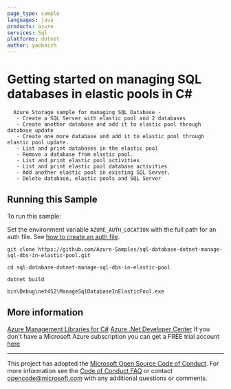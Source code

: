 ```yaml
---
page_type: sample
languages: java
products: azure
services: Sql
platforms: dotnet
author: yaohaizh
---
```


# Getting started on managing SQL databases in elastic pools in C# #

      Azure Storage sample for managing SQL Database -
       - Create a SQL Server with elastic pool and 2 databases
       - Create another database and add it to elastic pool through database update
       - Create one more database and add it to elastic pool through elastic pool update.
       - List and print databases in the elastic pool
       - Remove a database from elastic pool.
       - List and print elastic pool activities
       - List and print elastic pool database activities
       - Add another elastic pool in existing SQL Server.
       - Delete database, elastic pools and SQL Server


## Running this Sample ##

To run this sample:

Set the environment variable `AZURE_AUTH_LOCATION` with the full path for an auth file. See [how to create an auth file](https://github.com/Azure/azure-libraries-for-net/blob/master/AUTH.md).

    git clone https://github.com/Azure-Samples/sql-database-dotnet-manage-sql-dbs-in-elastic-pool.git

    cd sql-database-dotnet-manage-sql-dbs-in-elastic-pool
  
    dotnet build
    
    bin\Debug\net452\ManageSqlDatabaseInElasticPool.exe

## More information ##

[Azure Management Libraries for C#](https://github.com/Azure/azure-sdk-for-net/tree/Fluent)
[Azure .Net Developer Center](https://azure.microsoft.com/en-us/develop/net/)
If you don't have a Microsoft Azure subscription you can get a FREE trial account [here](http://go.microsoft.com/fwlink/?LinkId=330212)

---

This project has adopted the [Microsoft Open Source Code of Conduct](https://opensource.microsoft.com/codeofconduct/). For more information see the [Code of Conduct FAQ](https://opensource.microsoft.com/codeofconduct/faq/) or contact [opencode@microsoft.com](mailto:opencode@microsoft.com) with any additional questions or comments.